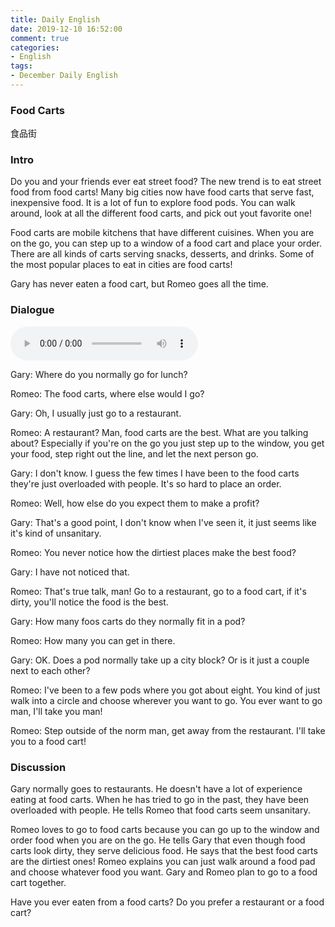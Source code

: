 ```yaml
---
title: Daily English
date: 2019-12-10 16:52:00
comment: true
categories:
- English
tags:
- December Daily English
---
```


### Food Carts
食品街

### Intro
Do you and your friends ever eat street food? The new trend is to eat street food from food carts! Many big cities now have food carts that serve fast, inexpensive food. It is a lot of fun to explore food pods. You can walk around, look at all the different food carts, and pick out yout favorite one!

Food carts are mobile kitchens that have different cuisines. When you are on the go, you can step up to a window of a food cart and place your order. There are all kinds of carts serving snacks, desserts, and drinks. Some of the most popular places to eat in cities are food carts!

Gary has never eaten a food cart, but Romeo goes all the time. 

### Dialogue
<audio controls>
  <source src="https://audio.englishbaby.com/standard_lesson/dialog_audio/0000/0000/0007/7048_1448223038_712623.mp3"/>
</audio>

Gary: Where do you normally go for lunch?

Romeo: The food carts, where else would I go?

Gary: Oh, I usually just go to a restaurant.

Romeo: A restaurant? Man, food carts are the best. What are you talking about? Especially if you're on the go you just step up to the window, you get your food, step right out the line, and let the next person go.

Gary: I don't know. I guess the few times I have been to the food carts they're just overloaded with people. It's so hard to place an order.

Romeo: Well, how else do you expect them to make a profit?

Gary: That's a good point, I don't know when I've seen it, it just seems like it's kind of unsanitary.

Romeo: You never notice how the dirtiest places make the best food?

Gary: I have not noticed that.

Romeo: That's true talk, man! Go to a restaurant, go to a food cart, if it's dirty, you'll notice the food is the best.

Gary: How many foos carts do they normally fit in a pod?

Romeo: How many you can get in there.

Gary: OK. Does a pod normally take up a city block? Or is it just a couple next to each other?

Romeo: I've been to a few pods where you got about eight. You kind of just walk into a circle and choose wherever you want to go. You ever want to go man, I'll take you man!

Romeo: Step outside of the norm man, get away from the restaurant. I'll take you to a food cart!

### Discussion
Gary normally goes to restaurants. He doesn't have a lot of experience eating at food carts. When he has tried to go in the past, they have been overloaded with people. He tells Romeo that food carts seem unsanitary.

Romeo loves to go to food carts because you can go up to the window and order food when you are on the go. He tells Gary that even though food carts look dirty, they serve delicious food. He says that the best food carts are the dirtiest ones! Romeo explains you can just walk around a food pad and choose whatever food you want. Gary and Romeo plan to go to a food cart together.

Have you ever eaten from a food carts? Do you prefer a restaurant or a food cart?